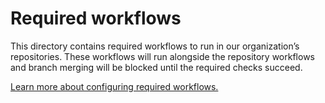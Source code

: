 # Required workflows

This directory contains required workflows to run in our organization’s
repositories. These workflows will run alongside the repository workflows and
branch merging will be blocked until the required checks succeed.

[Learn more about configuring required workflows.](https://docs.github.com/organizations/managing-organization-settings/disabling-or-limiting-github-actions-for-your-organization#adding-a-required-workflow-to-an-organization)